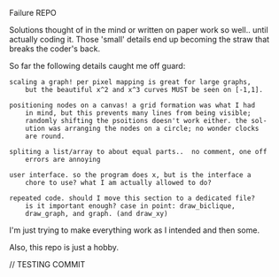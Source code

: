 Failure REPO

Solutions thought of in the mind or written on paper work so well..
until actually coding it. Those 'small' details end up becoming the
straw that breaks the coder's back.

So far the following details caught me off guard:

	scaling a graph! per pixel mapping is great for large graphs,
		but the beautiful x^2 and x^3 curves MUST be seen on [-1,1].

	positioning nodes on a canvas! a grid formation was what I had
		in mind, but this prevents many lines from being visible;
		randomly shifting the psoitions doesn't work either. the sol-
		ution was arranging the nodes on a circle; no wonder clocks
		are round.

	spliting a list/array to about equal parts..  no comment, one off
		errors are annoying

	user interface. so the program does x, but is the interface a
		chore to use? what I am actually allowed to do?

	repeated code. should I move this section to a dedicated file?
		is it important enough? case in point: draw_biclique,
		draw_graph, and graph. (and draw_xy)

I'm just trying to make everything work as I intended and then some.

Also, this repo is just a hobby.


// TESTING COMMIT
